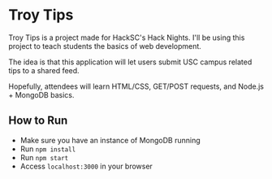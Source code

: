 # Troy Tips

Troy Tips is a project made for HackSC's Hack Nights. I'll be using this project
to teach students the basics of web development.

The idea is that this application will let users submit USC campus related tips
to a shared feed.

Hopefully, attendees will learn HTML/CSS, GET/POST requests, and
Node.js + MongoDB basics.

## How to Run

* Make sure you have an instance of MongoDB running
* Run `npm install`
* Run `npm start`
* Access `localhost:3000` in your browser
